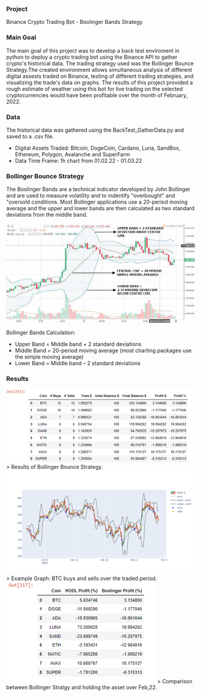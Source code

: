 ### Project
Binance Crypto Trading Bot - Boolinger Bands Strategy

### Main Goal
The main goal of this project was to develop a back test enviroment in python to deploy a crypto trading bot using the Binance API to gather crypto's historical data. The trading strategy used was the Bollinger Bounce Strategy.The created environment allows simultaneous analysis of different digital assests traded on Binance, testing of different trading strategies, and visualizing the trade's data on graphs. The results of this project provided a rough estimate of weather using this bot for live trading on the selected cryptocurrencies would have been profitable over the month of February, 2022. 

### Data
The historical data was gathered using the BackTest_GatherData.py and saved to a .csv file.
* Digital Assets Traded: Bitcoin, DogeCoin, Cardano, Luna, SandBox, Ethereum, Polygon, Avalanche and SuperFarm
* Data Time Frame: 1h chart from 01.02.22 - 01.03.22

### Bollinger Bounce Strategy
The Boolinger Bands are a technical indicator developed by John Bollinger and are used to measure volatility and to indentify "overbought" and "oversold conditions.
Most Bollinger applications use a 20-period moving average and the upper and lower bands are then calculated as two standard deviations from the middle band.
       
<img src="images/bollinger.png" width="600"> 
       
Bollinger Bands Calculation:
* Upper Band = Middle band + 2 standard deviations
* Middle Band = 20-period moving average (most charting packages use the simple moving average)
* Lower Band = Middle band – 2 standard deviations

### Results
<img src="images/result1.png" width="600"> 
> Results of Bollinger Bounce Strategy.

<img src="images/plot.png" width="600"> 
> Example Graph: BTC buys and sells over the traded period.

<img src="images/result2.png" width="400"> 
> Comparison between Bollinger Stratgy and holding the asset over Feb,22.
